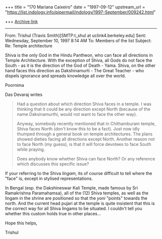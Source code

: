 +++
title = "170 Mariana Caixeiro"
date = "1997-09-12"
upstream_url = "https://list.indology.info/pipermail/indology/1997-September/009242.html"

+++
[Archive link](https://list.indology.info/pipermail/indology/1997-September/009242.html)

----------
From:   Trishul (Travis Smith)[SMTP:t_shul at uclink4.berkeley.edu]
Sent:   Wednesday, September 10, 1997 8:14 AM
To:     Members of the list
Subject:        Re: Temple architecture

Shiva is the only God in the Hindu Pantheon, who can face all  directions in Temple Architecture. With the exception of Shiva, all Gods do not face the South - as it is the direction of the God of Death - Yama. Shiva, on the other hand faces this direction as Dakshinamurti - The Great Teacher - who dispels ignorance and spreads knowledge all over the world.

Poornima

Das Devaraj writes

>Had a question about which direction Shiva faces in a temple.
>I was thinking that it could be any direction except North
>(because of the name Daksinamurthi, would not want to face
>the other way).
>
>Anyway, somebody recently mentioned that in Chithamburam temple,
>Shiva faces North (don't know this to be a fact).  Just now idly
>thumped through a general book on temple architectures.  The
>plans showed dieties facing all directions except North.  Another
>reason not to face North (my guess), is that it will force
>devotees to face South while praying.
>
>Does anybody know whether Shiva can face North?  Or any reference
>which discusses this specific issue?
>

If your referring to the Shiva _lingam_, its of course difficult to tell
where the "face" is, except in stylised representations.

In Bengal (esp. the Dakshineswar Kali Temple, made famous by Sri
Ramakrishna Paramahamsa), all of the (12) Shiva temples, as well as the
lingam in the shrine are positioned so that the _yoni_ "points" towards the
north. And the current head pujari at the temple is quite insistent that
this is the correct way for all Shiva lingams to be situated. I couldn't
tell you whether this custom holds true in other places...

Hope this helps,

Trishul



